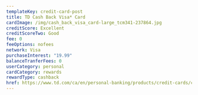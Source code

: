 ```yaml
---
templateKey: credit-card-post
title: TD Cash Back Visa* Card
cardImage: /img/cash_back_visa_card-large_tcm341-237864.jpg
creditScore: Excellent
creditScoreTwo: Good
fee: 0
feeOptions: nofees
network: Visa
purchaseInterest: "19.99"
balanceTranferFees: 0
userCategory: personal
cardCategory: rewards
rewardType: cashback
href: https://www.td.com/ca/en/personal-banking/products/credit-cards/cash-back/cash-back-visa-card/
---
```

